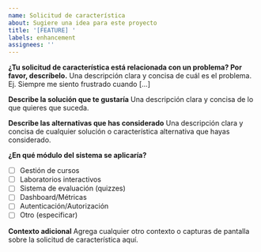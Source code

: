 ```yaml
---
name: Solicitud de característica
about: Sugiere una idea para este proyecto
title: '[FEATURE] '
labels: enhancement
assignees: ''
---
```


**¿Tu solicitud de característica está relacionada con un problema? Por favor, descríbelo.**
Una descripción clara y concisa de cuál es el problema. Ej. Siempre me siento frustrado cuando [...]

**Describe la solución que te gustaría**
Una descripción clara y concisa de lo que quieres que suceda.

**Describe las alternativas que has considerado**
Una descripción clara y concisa de cualquier solución o característica alternativa que hayas considerado.

**¿En qué módulo del sistema se aplicaría?**
- [ ] Gestión de cursos
- [ ] Laboratorios interactivos
- [ ] Sistema de evaluación (quizzes)
- [ ] Dashboard/Métricas
- [ ] Autenticación/Autorización
- [ ] Otro (especificar)

**Contexto adicional**
Agrega cualquier otro contexto o capturas de pantalla sobre la solicitud de característica aquí.

